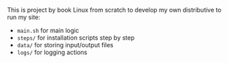 This is project by book Linux from scratch to develop my own distributive to run my site:

- `main.sh` for main logic
- `steps/` for installation scripts step by step
- `data/` for storing input/output files
- `logs/` for logging actions
